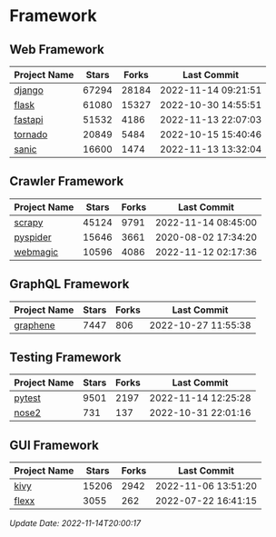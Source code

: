 # Framework

## Web Framework
| Project Name | Stars | Forks | Last Commit |
| ------------ | ----- | ----- | ----------- |
| [django](https://github.com/django/django) | 67294 | 28184 | 2022-11-14 09:21:51 |
| [flask](https://github.com/pallets/flask) | 61080 | 15327 | 2022-10-30 14:55:51 |
| [fastapi](https://github.com/tiangolo/fastapi) | 51532 | 4186 | 2022-11-13 22:07:03 |
| [tornado](https://github.com/tornadoweb/tornado) | 20849 | 5484 | 2022-10-15 15:40:46 |
| [sanic](https://github.com/sanic-org/sanic) | 16600 | 1474 | 2022-11-13 13:32:04 |

## Crawler Framework
| Project Name | Stars | Forks | Last Commit |
| ------------ | ----- | ----- | ----------- |
| [scrapy](https://github.com/scrapy/scrapy) | 45124 | 9791 | 2022-11-14 08:45:00 |
| [pyspider](https://github.com/binux/pyspider) | 15646 | 3661 | 2020-08-02 17:34:20 |
| [webmagic](https://github.com/code4craft/webmagic) | 10596 | 4086 | 2022-11-12 02:17:36 |

## GraphQL Framework
| Project Name | Stars | Forks | Last Commit |
| ------------ | ----- | ----- | ----------- |
| [graphene](https://github.com/graphql-python/graphene) | 7447 | 806 | 2022-10-27 11:55:38 |

## Testing Framework
| Project Name | Stars | Forks | Last Commit |
| ------------ | ----- | ----- | ----------- |
| [pytest](https://github.com/pytest-dev/pytest) | 9501 | 2197 | 2022-11-14 12:25:28 |
| [nose2](https://github.com/nose-devs/nose2) | 731 | 137 | 2022-10-31 22:01:16 |

## GUI Framework
| Project Name | Stars | Forks | Last Commit |
| ------------ | ----- | ----- | ----------- |
| [kivy](https://github.com/kivy/kivy) | 15206 | 2942 | 2022-11-06 13:51:20 |
| [flexx](https://github.com/flexxui/flexx) | 3055 | 262 | 2022-07-22 16:41:15 |

*Update Date: 2022-11-14T20:00:17*
